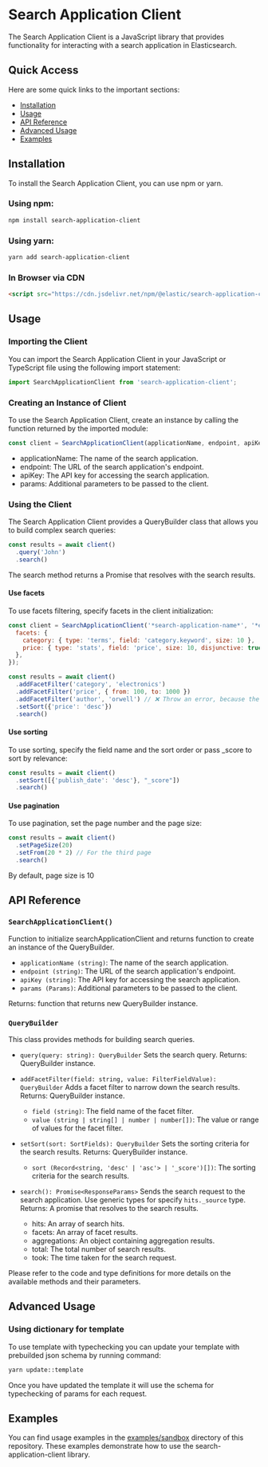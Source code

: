 # Search Application Client

The Search Application Client is a JavaScript library that provides functionality for interacting with a search application in Elasticsearch.

## Quick Access
Here are some quick links to the important sections:

- [Installation](#installation)
- [Usage](#usage)
- [API Reference](#api-reference)
- [Advanced Usage](#advanced-usage)
- [Examples](#examples)

## <a id="installation">Installation</a>

To install the Search Application Client, you can use npm or yarn.

### Using npm:

```bash
npm install search-application-client
```

### Using yarn:
```bash
yarn add search-application-client
```

### In Browser via CDN
```html
<script src="https://cdn.jsdelivr.net/npm/@elastic/search-application-client@latest"></script>
```

## <a id="usage">Usage</a>
### Importing the Client
You can import the Search Application Client in your JavaScript or TypeScript file using the following import statement:

```javascript
import SearchApplicationClient from 'search-application-client';
```

### Creating an Instance of Client
To use the Search Application Client, create an instance by calling the function returned by the imported module:
```javascript
const client = SearchApplicationClient(applicationName, endpoint, apiKey, params);
```
- applicationName: The name of the search application.
- endpoint: The URL of the search application's endpoint.
- apiKey: The API key for accessing the search application.
- params: Additional parameters to be passed to the client.

### Using the Client
The Search Application Client provides a QueryBuilder class that allows you to build complex search queries:
```javascript
const results = await client()
  .query('John')
  .search()
```
The search method returns a Promise that resolves with the search results.

#### Use facets
To use facets filtering, specify facets in the client initialization:
```javascript
const client = SearchApplicationClient('*search-application-name*', '*elasticsearch-endpoint*', '*apiKey*', {
  facets: {
    category: { type: 'terms', field: 'category.keyword', size: 10 },
    price: { type: 'stats', field: 'price', size: 10, disjunctive: true },
  },
});

const results = await client()
  .addFacetFilter('category', 'electronics')
  .addFacetFilter('price', { from: 100, to: 1000 })
  .addFacetFilter('author', 'orwell') // ❌ Throw an error, because the facet is not specified during initialization
  .setSort({'price': 'desc'})
  .search()
```

#### Use sorting
To use sorting, specify the field name and the sort order or pass _score to sort by relevance:
```javascript
const results = await client()
  .setSort([{'publish_date': 'desc'}, "_score"])
  .search()
```

#### Use pagination
To use pagination, set the page number and the page size:
```javascript
const results = await client()
  .setPageSize(20)
  .setFrom(20 * 2) // For the third page
  .search()
```
By default, page size is 10

## <a id="api-reference">API Reference</a>
### ```SearchApplicationClient()```
Function to initialize searchApplicationClient and returns function to create an instance of the QueryBuilder.

- ```applicationName (string)```: The name of the search application.
- ```endpoint (string)```: The URL of the search application's endpoint.
- ```apiKey (string)```: The API key for accessing the search application.
- ```params (Params)```: Additional parameters to be passed to the client.

Returns: function that returns new QueryBuilder instance.

### ```QueryBuilder```
This class provides methods for building search queries.


- ```query(query: string): QueryBuilder```
Sets the search query. Returns: QueryBuilder instance.

- ```addFacetFilter(field: string, value: FilterFieldValue): QueryBuilder```
Adds a facet filter to narrow down the search results. Returns: QueryBuilder instance.

  - ```field (string)```: The field name of the facet filter.
  - ```value (string | string[] | number | number[])```: The value or range of values for the facet filter.

- ```setSort(sort: SortFields): QueryBuilder```
Sets the sorting criteria for the search results. Returns: QueryBuilder instance.

  - ```sort (Record<string, 'desc' | 'asc'> | '_score')[])```: The sorting criteria for the search results.

- ```search(): Promise<ResponseParams>```
Sends the search request to the search application. Use generic types for specify ```hits._source``` type.
Returns: A promise that resolves to the search results.
  - hits: An array of search hits.
  - facets: An array of facet results.
  - aggregations: An object containing aggregation results.
  - total: The total number of search results.
  - took: The time taken for the search request.

Please refer to the code and type definitions for more details on the available methods and their parameters.

## <a id="advanced-usage">Advanced Usage</a>
### Using dictionary for template
To use template with typechecking you can update your template with prebuilded json schema by running command:

```bash
yarn update::template
```
Once you have updated the template it will use the schema for typechecking of params for each request.

## <a id="examples">Examples</a>

You can find usage examples in the [examples/sandbox](./examples/sandbox/README.md) directory of this repository. These examples demonstrate how to use the search-application-client library.

